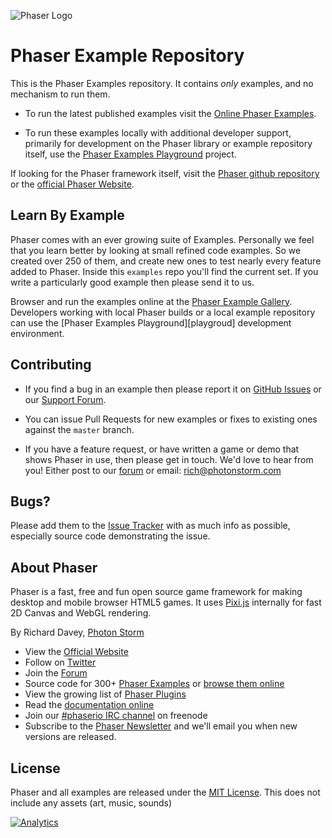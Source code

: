 ![Phaser Logo](http://www.photonstorm.com/wp-content/uploads/2013/09/phaser_10_release.jpg)

# Phaser Example Repository

This is the Phaser Examples repository. It contains *only* examples, and no mechanism to run them.

- To run the latest published examples visit the [Online Phaser Examples][online-examples].

- To run these examples locally with additional developer support, primarily for development on the Phaser library or example repository itself, use the [Phaser Examples Playground][playground] project.

If looking for the Phaser framework itself, visit the [Phaser github repository][phaser-git] or the [official Phaser Website][phaser-web].

## Learn By Example

Phaser comes with an ever growing suite of Examples. Personally we feel that you learn better by looking at small refined code examples. So we created over 250 of them, and create new ones to test nearly every feature added to Phaser. Inside this `examples` repo you'll find the current set. If you write a particularly good example then please send it to us.

Browser and run the examples online at the [Phaser Example Gallery][online-examples]. Developers working with local Phaser builds or a local example repository can use the [Phaser Examples Playground][playgroud] development environment.


## Contributing

- If you find a bug in an example then please report it on [GitHub Issues][issues] or our [Support Forum][forum].

- You can issue Pull Requests for new examples or fixes to existing ones against the `master` branch.

- If you have a feature request, or have written a game or demo that shows Phaser in use, then please get in touch. We'd love to hear from you! Either post to our [forum][forum] or email: rich@photonstorm.com


## Bugs?

Please add them to the [Issue Tracker][issues] with as much info as possible, especially source code demonstrating the issue.


## About Phaser

Phaser is a fast, free and fun open source game framework for making desktop and mobile browser HTML5 games. It uses [Pixi.js][pixi] internally for fast 2D Canvas and WebGL rendering.

By Richard Davey, [Photon Storm](http://www.photonstorm.com)

* View the [Official Website][phaser-web]
* Follow on [Twitter](https://twitter.com/photonstorm)
* Join the [Forum](http://www.html5gamedevs.com/forum/14-phaser/)
* Source code for 300+ [Phaser Examples](https://github.com/photonstorm/phaser-examples) or [browse them online][online-examples]
* View the growing list of [Phaser Plugins](https://github.com/photonstorm/phaser-plugins)
* Read the [documentation online](http://docs.phaser.io)
* Join our [#phaserio IRC channel](http://www.html5gamedevs.com/topic/4470-official-phaserio-irc-channel-phaserio-on-freenode/) on freenode
* Subscribe to the [Phaser Newsletter](https://confirmsubscription.com/h/r/369DE48E3E86AF1E) and we'll email you when new versions are released.


## License

Phaser and all examples are released under the [MIT License](http://opensource.org/licenses/MIT). This does not include any assets (art, music, sounds)

[issues]: https://github.com/photonstorm/phaser-examples/issues
[contribute]: https://github.com/photonstorm/phaser/blob/master/CONTRIBUTING.md
[phaser]: https://github.com/photonstorm/phaser-examples
[forum]: http://www.html5gamedevs.com/forum/14-phaser/
[phaser-git]: https://github.com/photonstorm/phaser/
[phaser-web]: http://phaser.io
[playground]: https://github.com/pnstickne/phaser-examples-playground/
[online-examples]: http://examples.phaser.io
[pixi]: https://github.com/GoodBoyDigital/pixi.js/

[![Analytics](https://ga-beacon.appspot.com/UA-44006568-2/phaser/index)](https://github.com/igrigorik/ga-beacon)

